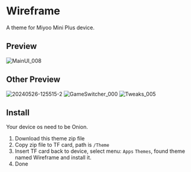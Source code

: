 # Wireframe

A theme for Miyoo Mini Plus device.


## Preview

![MainUI_008](https://github.com/KyleBing/onion-theme-wireframe/assets/12215982/f36e752a-3c50-463b-a9b8-f956ef77c16e)


## Other Preview
![20240526-125515-2](https://github.com/KyleBing/onion-theme-wireframe/assets/12215982/22081dee-c3a1-4a91-bfe5-58268daf7979)
![GameSwitcher_000](https://github.com/KyleBing/onion-theme-wireframe/assets/12215982/0c69e6be-e5b2-4cff-99d2-54fc32b845f6)
![Tweaks_005](https://github.com/KyleBing/onion-theme-wireframe/assets/12215982/0a90d799-ba02-4a13-9627-18f60c77c147)


## Install

Your device os need to be Onion.

1. Download this theme zip file
2. Copy zip file to TF card, path is `/Theme`
3. Insert TF card back to device, select menu: `Apps` `Themes`, found theme named Wireframe and install it.
4. Done



